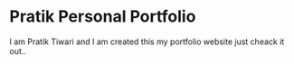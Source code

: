 # Pratik Personal Portfolio
 I am Pratik Tiwari and I am created this my portfolio website just cheack it out..
